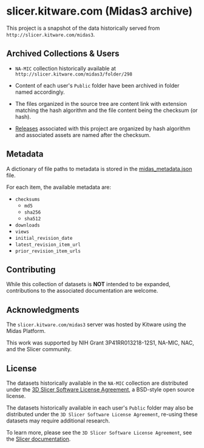 # slicer.kitware.com (Midas3 archive)

This project is a snapshot of the data historically served from `http://slicer.kitware.com/midas3`.

## Archived Collections & Users

* `NA-MIC` collection historically available at `http://slicer.kitware.com/midas3/folder/298`

* Content of each user's `Public` folder have been archived in folder named accordingly.

* The files organized in the source tree are content link with extension matching the hash algorithm and the
  file content being the checksum (or hash).

* [Releases](https://github.com/Slicer/slicer.kitware.com-midas3-archive/releases) associated with this project
  are organized by hash algorithm and associated assets are named after the checksum.

## Metadata

A dictionary of file paths to metadata is stored in the [midas_metadata.json](./midas_metadata.json) file.

For each item, the available metadata are:

* `checksums`
  * `md5`
  * `sha256`
  * `sha512`
* `downloads`
* `views`
* `initial_revision_date`
* `latest_revision_item_url`
* `prior_revision_item_urls`

## Contributing

While this collection of datasets is **NOT** intended to be expanded, contributions to the associated documentation are welcome.

## Acknowledgments

The `slicer.kitware.com/midas3` server was hosted by Kitware using the Midas Platform.

This work was supported by NIH Grant 3P41RR013218-12S1, NA-MIC, NAC, and the Slicer community.

## License

The datasets historically available in the `NA-MIC` collection are distributed under the [3D Slicer Software License Agreement][3d-slicer-license-txt], a BSD-style open source license.

The datasets historically available in each user's `Public` folder may also be distributed under the `3D Slicer Software License Agreement`, re-using these datasets may require additional research.

To learn more, please see the `3D Slicer Software License Agreement`, see the [Slicer documentation][3d-slicer-license-doc].

[3d-slicer-license-txt]: https://github.com/Slicer/slicer.kitware.com-midas3-archive/blob/master/License.txt
[3d-slicer-license-doc]: https://slicer.readthedocs.io/en/latest/user_guide/about.html#license
